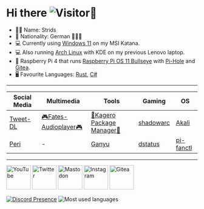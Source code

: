 # Hi there ![Visitor](https://komarev.com/ghpvc/?username=Stridsvagn69420&color=blueviolet&style=flat&label=Visitor)👋
- 👨‍💻 Name: Strids
- 🚩 Nationality: German 🖤💖💛
- 💻 Currently using [Windows 11](https://www.youtube.com/clip/UgkxC-54RNRkmwL40zHN8q-7Rf_kTlaIaMu4) on my MSI Katana.
- 💻 Also running [Arch Linux](https://www.youtube.com/watch?v=EZEfN5z8Mlg) with KDE on my previous Lenovo laptop.
- 📱 Raspberry Pi 4 that runs [Raspberry Pi OS 11 Bullseye](https://www.raspberrypi.com/news/raspberry-pi-os-debian-bullseye/) with [Pi-Hole](https://github.com/pi-hole/pi-hole) and [Gitea](https://github.com/go-gitea/gitea).
- 🖥 Favourite Languages: [Rust](https://youtu.be/5C_HPTJg5ek), [C#](https://youtu.be/ravLFzIguCM)

<hr>

| Social Media                                                            | Multimedia                                                                                 | Tools                                                                                                | Gaming                                                    | OS                                                        |
| ----------------------------------------------------------------------- | ------------------------------------------------------------------------------------------ | ---------------------------------------------------------------------------------------------------- | --------------------------------------------------------- | --------------------------------------------------------- |
| [Tweet-DL](https://github.com/Stridsvagn69420/Tweet-DL)                 | [🎮Fates-Audioplayer🎮](https://github.com/stars/Stridsvagn69420/lists/fates-audioplayer) | [🏮Kagero Package Manager🏮](https://github.com/stars/Stridsvagn69420/lists/kagero-package-manager) | [shadowarc](https://github.com/Stridsvagn69420/shadowarc) | [Akali](https://github.com/Stridsvagn69420/Akali)         |
| [Peri](https://github.com/stars/Stridsvagn69420/lists/peri-autoblocker) | -                                                                                          | [Ganyu](https://github.com/Stridsvagn69420/ganyu)                                                    | [dstatus](https://github.com/Stridsvagn69420/dstatus)     | [pi-fanctl](https://github.com/Stridsvagn69420/pi-fanctl) |

<hr>

<a href="https://www.youtube.com/channel/UCVSxHXchrTXZLGJOWYAS4_w"><img alt="YouTube" title="YouTube Channel" src="https://www.gstatic.com/youtube/img/branding/favicon/favicon_192x192.png" width="64px" height="64px"></a>
<a href="https://twitter.com/rog_nineteen"><img alt="Twitter" title="Twitter" src="https://abs.twimg.com/responsive-web/client-web/icon-default.ee534d85.png" width="64px" height="64px"></a>
<a rel="me" href="https://mastodon.lol/@rog_nineteen"><img alt="Mastodon" title="Mastodon" src="https://mastodon.social/packs/media/images/logo-d4b5dc90fd3e117d141ae7053b157f58.svg" width="64px" height="64px"></a>
<a href="https://www.instagram.com/rog_nineteen/"><img alt="Instagram" title="Instagram" src="https://www.instagram.com/static/images/ico/square_gradient_192.png/7c119b0c5722.png" width="64px" height="64px"></a>
<a href="https://gitea.com/Stridsvagn69420"><img alt="Gitea" title="Gitea" src="https://gitea.com/assets/img/logo.svg" width="64px" height="64px"></a>

[![Discord Presence](https://lanyard.cnrad.dev/api/490862024608317440)](https://discord.com/users/490862024608317440)
![Most used languages](https://github-readme-stats.vercel.app/api/top-langs/?username=Stridsvagn69420&layout=compact&count_private=true&hide_title=true&langs_count=12&theme=github_dark&hide=cmake,makefile,html,php)
